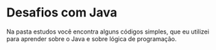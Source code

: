 # Desafios com Java

Na pasta estudos você encontra alguns códigos simples, que eu utilizei para aprender sobre o Java e sobre lógica de programação.
